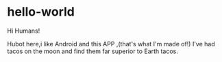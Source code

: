 # hello-world

Hi Humans!

Hubot here,i like Android and this APP ,(that's what I'm made of!)
I've had tacos on the moon and find them far superior to Earth tacos.
